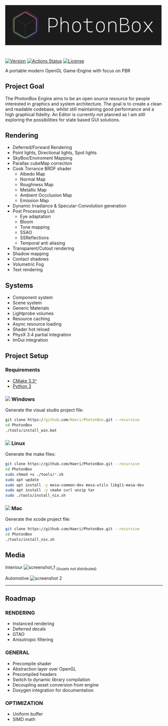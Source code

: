 
<img src="./res/title.png" width="500" >

# 

<!-- ![Release](https://img.shields.io/github/release/Haeri/PhotonBox/all.svg) -->
[![Version](https://img.shields.io/github/v/release/Haeri/PhotonBox?color=blue&include_prereleases)](https://github.com/Haeri/PhotonBox/releases/latest)
[![Actions Status](https://github.com/Haeri/PhotonBox/workflows/C++%20Builder/badge.svg)](https://github.com/Haeri/PhotonBox/actions)
[![License](https://img.shields.io/github/license/Haeri/PhotonBox.svg)](https://github.com/Haeri/PhotonBox/blob/master/LICENSE)

A portable modern OpenGL Game-Engine with focus on PBR

## Project Goal

The PhotonBox Engine aims to be an open source resource for people interested in graphics and system architecture. The goal is to create a clean and readable codebase, whilst still maintaining good performance and a high graphical fidelity. An Editor is currently not planned as I am still exploring the possibilities for state based GUI solutions.

## Rendering

- Deferred/Forward Rendering
- Point lights, Directional lights, Spot lights
- SkyBox/Enviroment Mapping
- Parallax cubeMap correction
- Cook Torrance BRDF shader
  - Albedo Map
  - Normal Map
  - Roughness Map
  - Metallic Map
  - Ambient Occclusion Map
  - Emission Map
- Dynamic Irradiance & Specular-Convolution generation
- Post Processing List
  - Eye adaptation
  - Bloom
  - Tone mapping
  - SSAO
  - SSReflections
  - Temporal anti aliasing
- Transparent/Cutout rendering
- Shadow mapping
- Contact shadows
- Volumetric Fog
- Text rendering

## Systems

- Component system
- Scene system
- Generic Materials
- Lightprobe volumes
- Resource caching
- Async resource loading
- Shader hot reload
- PhysX 3.4 partial integration
- ImGui integration

## Project Setup

### Requirements
- [CMake 3.3^](https://cmake.org/download/) 
- [Python 3](https://www.python.org/downloads/)

### <img height="14" src="https://image.flaticon.com/icons/svg/888/888882.svg"> Windows

Generate the visual studio project file:
```cmd
git clone https://github.com/Haeri/PhotonBox.git --recursive
cd PhotonBox
./tools/install_win.bat
```

### <img height="16" src="https://image.flaticon.com/icons/svg/226/226772.svg"> Linux

Generate the make files:
```sh
git clone https://github.com/Haeri/PhotonBox.git --recursive
cd PhotonBox
sudo chmod +x ./tools/*.sh
sudo apt update
sudo apt install -y mesa-common-dev mesa-utils libgl1-mesa-dev
sudo apt install -y cmake curl unzip tar 
sudo ./tools/install_nix.sh
```


### <img height="16" src="https://image.flaticon.com/icons/svg/2/2235.svg"> Mac

Generate the xcode project file:
```bash
git clone https://github.com/Haeri/PhotonBox.git --recursive
cd PhotonBox
./tools/install_nix.sh
```

## Media

Interiour
![screenshot_1](https://user-images.githubusercontent.com/7956606/35122763-2d3a2934-fca0-11e7-8f38-552fcc106b7e.png)
<sub>(Assets not distributed)</sub>

Automotive
![screenshot 2](https://user-images.githubusercontent.com/7956606/43651128-d3b01440-9741-11e8-9224-c5bded3dedce.png)


---

## Roadmap

### RENDERING

- Instanced rendering
- Deferred decals
- GTAO
- Anisotropic filtering

### GENERAL

- Precompile shader
- Abstraction layer over OpenGL
- Precompiled headers
- Switch to dynamic library compilation
- Decoupling asset conversion from engine
- Doxygen integration for documentation

### OPTIMIZATION

- Uniform buffer
- SIMD math
